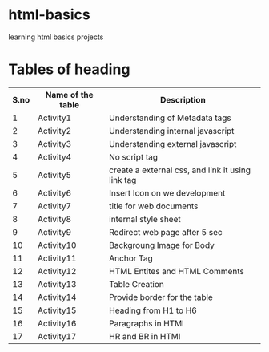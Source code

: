 # html-basics
learning html basics projects

# Tables of heading

<table>
  <tr>
    <th>S.no</th>
    <th>Name of the table</th>
    <th>Description</th>
    <tr>
      <td>1</td>
      <td>Activity1</td>
      <td>Understanding of Metadata tags</td>
    </tr>
  <tr>
      <td>2</td>
      <td>Activity2</td>
      <td>Understanding internal javascript</td>
    </tr>
  <tr>
      <td>3</td>
      <td>Activity3</td>
      <td>Understanding external javascript</td>
    </tr>
  <tr>
      <td>4</td>
      <td>Activity4</td>
      <td>No script tag</td>
    </tr>
    <tr>
      <td>5</td>
      <td>Activity5</td>
      <td>create a external css, and link it using link tag</td>
    </tr>
    <tr>
      <td>6</td>
      <td>Activity6</td>
      <td>Insert Icon on we development</td>
    </tr>
    <tr>
      <td>7</td>
      <td>Activity7</td>
      <td>title for web documents</td>
    </tr>
    <tr>
      <td>8</td>
      <td>Activity8</td>
      <td>internal style sheet</td>
    </tr>
    <tr>
      <td>9</td>
      <td>Activity9</td>
      <td>Redirect web page after 5 sec</td>
    </tr>
     <tr>
      <td>10</td>
      <td>Activity10</td>
      <td>Backgroung Image for Body</td>
    </tr>
    <tr>
      <td>11</td>
      <td>Activity11</td>
      <td>Anchor Tag</td>
    </tr>
    <tr>
      <td>12</td>
      <td>Activity12</td>
      <td>HTML Entites and HTML Comments</td>
    </tr>
    <tr>
      <td>13</td>
      <td>Activity13</td>
      <td>Table Creation</td>
    </tr>
    <tr>
      <td>14</td>
      <td>Activity14</td>
      <td>Provide border for the table</td>
    </tr>
    <tr>
      <td>15</td>
      <td>Activity15</td>
      <td>Heading from H1 to H6</td>
    </tr>
    <tr>
      <td>16</td>
      <td>Activity16</td>
      <td>Paragraphs in HTMl</td>
    </tr>
    <tr>
      <td>17</td>
      <td>Activity17</td>
      <td>HR and BR in HTMl</td>
    </tr>
  </tr>
</table>
